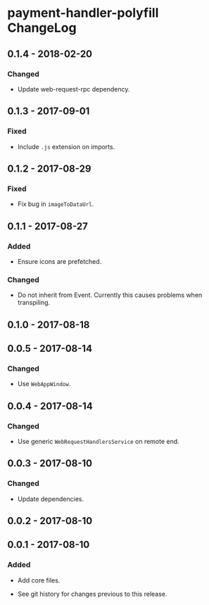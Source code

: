 # payment-handler-polyfill ChangeLog

## 0.1.4 - 2018-02-20

### Changed
- Update web-request-rpc dependency.

## 0.1.3 - 2017-09-01

### Fixed
- Include `.js` extension on imports.

## 0.1.2 - 2017-08-29

### Fixed
- Fix bug in `imageToDataUrl`.

## 0.1.1 - 2017-08-27

### Added
- Ensure icons are prefetched.

### Changed
- Do not inherit from Event. Currently this causes problems
  when transpiling.

## 0.1.0 - 2017-08-18

## 0.0.5 - 2017-08-14

### Changed
- Use `WebAppWindow`.

## 0.0.4 - 2017-08-14

### Changed
- Use generic `WebRequestHandlersService` on remote end.

## 0.0.3 - 2017-08-10

### Changed
- Update dependencies.

## 0.0.2 - 2017-08-10

## 0.0.1 - 2017-08-10

### Added
- Add core files.

- See git history for changes previous to this release.

